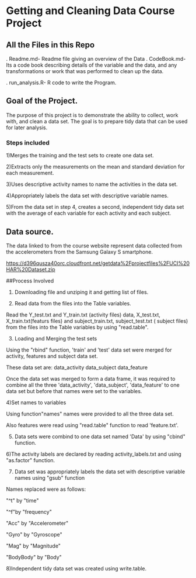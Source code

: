# Getting and Cleaning Data Course Project

## All the Files in this Repo
 
 . Readme.md- Readme file giving an overview of the Data
 . CodeBook.md-Its a code book describing details of the variable and the data, 
     and any transformations or work that was performed to clean up the data.

 . run_analysis.R- R code to write the Program.

## Goal of the Project.

The purpose of this project is to demonstrate the ability to collect, work with, and clean a data set. 
The goal is to prepare tidy data that can be used for later analysis.

### Steps included
1)Merges the training and the test sets to create one data set.

2)Extracts only the measurements on the mean and standard deviation for each measurement.
 
3)Uses descriptive activity names to name the activities in the data set.

4)Appropriately labels the data set with descriptive variable names. 

5)From the data set in step 4, creates a second, independent tidy data set
 with the average of each variable for each activity and each subject. 


## Data source.

The data linked to from the course website represent data collected 
from the accelerometers from the Samsung Galaxy S smartphone.

https://d396qusza40orc.cloudfront.net/getdata%2Fprojectfiles%2FUCI%20HAR%20Dataset.zip 

##Process Involved

1) Downloading file and unziping it and getting list of files.



2) Read data from the files into the Table variables.

Read the Y_test.txt and Y_train.txt (activity files) data, 
 X_test.txt, X_train.txt(featurs files) and subject_train.txt, subject_test.txt ( subject files) from 
the files into the Table variables by using "read.table".

3) Loading and Merging the test sets

Using the "rbind" function, 'train' and 'test' data set were 
merged for activity, features and subject data set.

These data set are:
data_activity
data_subject
data_feature

Once the data set was merged to form a data frame, it was required to 
combine all the three 'data_activity', 'data_subject', 'data_feature'
to one data set but before that names were set to the variables.

4)Set names to variables


Using function"names" names were provided to all the three data set.

Also features were read using "read.table" function to read 'feature.txt'.

5) Data sets were combind to one data set named 'Data' by using "cbind" function.

6)The activity labels are declared by reading activity_labels.txt 
and using "as.factor" function.

7) Data set was appropriately labels the data set with descriptive
 variable names using "gsub" function
 
Names replaced were as follows: 

"^t" by "time"

"^f"by "frequency" 

"Acc" by "Accelerometer"

"Gyro" by "Gyroscope"

"Mag" by "Magnitude"

"BodyBody" by "Body"


8)Independent tidy data set was created using write.table.

